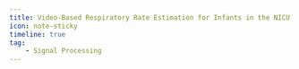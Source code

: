```yaml
---
title: Video-Based Respiratory Rate Estimation for Infants in the NICU
icon: note-sticky
timeline: true
tag:
    - Signal Processing
---
```


